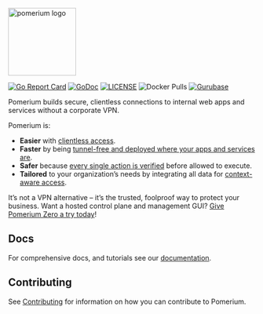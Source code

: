 <a href="https://pomerium.com" title="Pomerium is a zero trust, context and identity aware access proxy."><img src="./.github/logo.png" height="138" alt="pomerium logo"></a>

[![Go Report Card](https://goreportcard.com/badge/github.com/pomerium/pomerium)](https://goreportcard.com/report/github.com/pomerium/pomerium)
[![GoDoc](https://godoc.org/github.com/pomerium/pomerium?status.svg)][godocs]
[![LICENSE](https://img.shields.io/github/license/pomerium/pomerium.svg)](https://github.com/pomerium/pomerium/blob/main/LICENSE)
![Docker Pulls](https://img.shields.io/docker/pulls/pomerium/pomerium)
[![Gurubase](https://img.shields.io/badge/Gurubase-Ask%20Pomerium%20Guru-006BFF)](https://gurubase.io/g/pomerium)

Pomerium builds secure, clientless connections to internal web apps and services without a corporate VPN.

Pomerium is:

- **Easier** with [clientless access](https://www.pomerium.com/clientless-access).
- **Faster** by being [tunnel-free and deployed where your apps and services are](https://www.pomerium.com/vpn-replacement).
- **Safer** because [every single action is verified](https://www.pomerium.com/continuous-verification-auditing) before allowed to execute.
- **Tailored** to your organization’s needs by integrating all data for [context-aware access](https://www.pomerium.com/context-aware-access).

It’s not a VPN alternative – it’s the trusted, foolproof way to protect your business. Want a hosted control plane and management GUI? [Give Pomerium Zero a try today](https://console.pomerium.app/create-account?utm_source=github&utm_medium=readme&utm_campaign=github)!

## Docs

For comprehensive docs, and tutorials see our [documentation].

## Contributing

See [Contributing] for information on how you can contribute to Pomerium.

[contributing]: https://www.pomerium.com/docs/community/contributing
[documentation]: https://www.pomerium.com/docs/
[godocs]: https://pkg.go.dev/github.com/pomerium/pomerium
